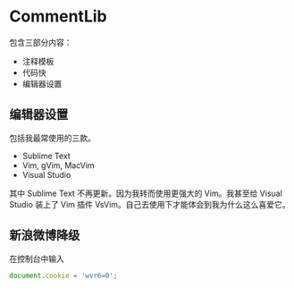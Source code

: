CommentLib
==========

包含三部分内容：
- 注释模板
- 代码快
- 编辑器设置

编辑器设置
----------

包括我最常使用的三款。

- Sublime Text
- Vim, gVim, MacVim
- Visual Studio

其中 Sublime Text 不再更新。因为我转而使用更强大的 Vim。我甚至给 Visual Studio
装上了 Vim 插件 VsVim。自己去使用下才能体会到我为什么这么喜爱它。

新浪微博降级
-----------

在控制台中输入

```JavaScript
document.cookie = 'wvr6=0';
```

